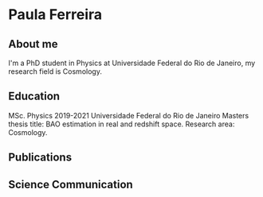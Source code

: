 # Paula Ferreira

## About me
I'm a PhD student in Physics at Universidade Federal do Rio de Janeiro, my research field is Cosmology.

## Education
MSc. Physics
2019-2021
Universidade Federal do Rio de Janeiro
Masters thesis title: BAO estimation in real and redshift space. 
Research area: Cosmology.


## Publications

## Science Communication
